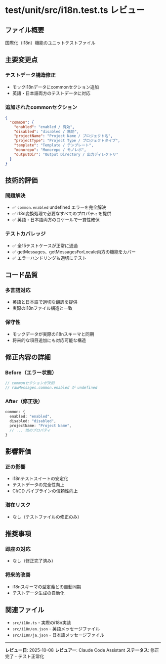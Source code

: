 # test/unit/src/i18n.test.ts レビュー

## ファイル概要
国際化（i18n）機能のユニットテストファイル

## 主要変更点

### テストデータ構造修正
- モックi18nデータにcommonセクション追加
- 英語・日本語両方のテストデータに対応

### 追加されたcommonセクション
```json
{
  "common": {
    "enabled": "enabled / 有効",
    "disabled": "disabled / 無効",
    "projectName": "Project Name / プロジェクト名",
    "projectType": "Project Type / プロジェクトタイプ",
    "template": "Template / テンプレート",
    "monorepo": "Monorepo / モノレポ",
    "outputDir": "Output Directory / 出力ディレクトリ"
  }
}
```

## 技術的評価

### 問題解決
- ✅ `common.enabled` undefined エラーを完全解決
- ✅ i18n変換処理で必要なすべてのプロパティを提供
- ✅ 英語・日本語両方のロケールで一貫性確保

### テストカバレッジ
- ✅ 全15テストケースが正常に通過
- ✅ getMessages、getMessagesForLocale両方の機能をカバー
- ✅ エラーハンドリングも適切にテスト

## コード品質

### 多言語対応
- 英語と日本語で適切な翻訳を提供
- 実際のi18nファイル構造と一致

### 保守性
- モックデータが実際のi18nスキーマと同期
- 将来的な項目追加にも対応可能な構造

## 修正内容の詳細

### Before（エラー状態）
```typescript
// commonセクションが欠如
// rawMessages.common.enabled が undefined
```

### After（修正後）
```typescript
common: {
  enabled: "enabled",
  disabled: "disabled",
  projectName: "Project Name",
  // ... 他のプロパティ
}
```

## 影響評価

### 正の影響
- i18nテストスイートの安定化
- テストデータの完全性向上
- CI/CD パイプラインの信頼性向上

### 潜在リスク
- なし（テストファイルの修正のみ）

## 推奨事項

### 即座の対応
- なし（修正完了済み）

### 将来的改善
- i18nスキーマの型定義との自動同期
- テストデータ生成の自動化

## 関連ファイル
- `src/i18n.ts` - 実際のi18n実装
- `src/i18n/en.json` - 英語メッセージファイル
- `src/i18n/ja.json` - 日本語メッセージファイル

---
**レビュー日**: 2025-10-08
**レビュアー**: Claude Code Assistant
**ステータス**: 修正完了・テスト正常化